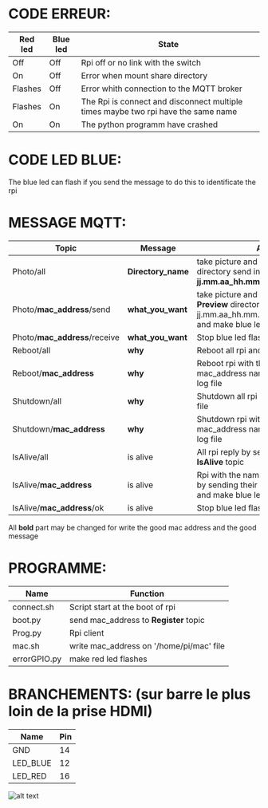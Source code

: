 # CODE ERREUR:

| Red led       | Blue led      | State                                                                                           |
| ------------- | ------------- | ----------------------------------------------------------------------------------------------- |
| Off           | Off           | Rpi off or no link with the switch                                                              |
| On            | Off           | Error when mount share directory                                                                |
| Flashes       | Off           | Error whith connection to the MQTT broker                                                       |
| Flashes       | On            | The Rpi is connect and disconnect multiple times maybe two rpi have the same name               |
| On            | On            | The python programm have crashed                                                                |

# CODE LED BLUE:

The blue led can flash if you send the message to do this to identificate the rpi

# MESSAGE MQTT:

| Topic                         | Message            | Action                                                                                                                     |
| ----------------------------- | ------------------ | -------------------------------------------------------------------------------------------------------------------------- |
| Photo/all                     | **Directory_name** | take picture and store them in directory send in message with name  **jj.mm.aa_hh.mm.ss_mac_address.jpg**                  |
| Photo/**mac_address**/send    | **what_you_want**  | take picture and store them in **Preview** directory with name jj.mm.aa_hh.mm.ss_mac_address.jpg and make blue led flashes |
| Photo/**mac_address**/receive | **what_you_want**  | Stop blue led flash                                                                                                        |
| Reboot/all                    | **why**            | Reboot all rpi and write why in log file                                                                                   |
| Reboot/**mac_address**        | **why**            | Reboot rpi with the name mac_address name and write why in log file                                                        |
| Shutdown/all                  | **why**            | Shutdown all rpi and write why in log file                                                                                 |
| Shutdown/**mac_address**      | **why**            | Shutdown rpi with the name mac_address name and write why in log file                                                      |
| IsAlive/all                   | is alive           | All rpi reply by sending their name to **IsAlive** topic                                                                   |
| IsAlive/**mac_address**       | is alive           | Rpi with the name mac_address reply by sending their name to **IsAlive** topic and make blue led flash                     |
| IsAlive/**mac_address**/ok    | is alive           | Stop blue led flash                                                                                                        |

All **bold** part may be changed for write the good mac address and the good message

# PROGRAMME:
| Name        | Function                                 |
|------------ | ---------------------------------------- |
|connect.sh   | Script start at the boot of rpi          |
|boot.py      | send mac_address to **Register** topic   |
|Prog.py      | Rpi client                               |
|mac.sh       | write mac_address on '/home/pi/mac' file |
|errorGPIO.py | make red led flashes                     |

# BRANCHEMENTS: (sur barre le plus loin de la prise HDMI)

| Name     | Pin  |
|--------- | ---- |
| GND      | 14   |
| LED_BLUE | 12   |
| LED_RED  | 16   |

![alt text](https://www.raspberrypi-spy.co.uk/wp-content/uploads/2012/06/Raspberry-Pi-GPIO-Header-with-Photo-768x512.png)
